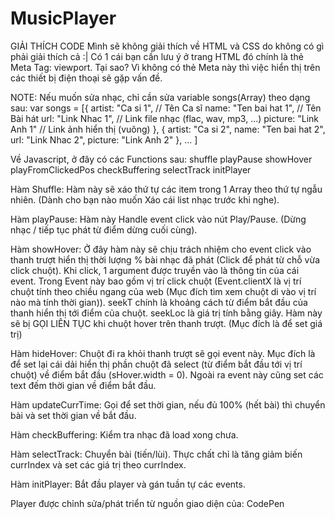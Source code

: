 # MusicPlayer

GIẢI THÍCH CODE
Mình sẽ không giải thích về HTML và CSS do không có gì phải giải thích cả :|
Có 1 cái bạn cần lưu ý ở trang HTML đó chính là thẻ Meta Tag: viewport. Tại sao? Vì không có thẻ Meta này thì việc hiển thị trên các thiết bị điện thoại sẽ gặp vấn đề.

NOTE: Nếu muốn sửa nhạc, chỉ cần sửa variable songs(Array) theo dạng sau:
var songs = [{
    artist: "Ca si 1",      // Tên Ca sĩ
    name: "Ten bai hat 1",  // Tên Bài hát
    url: "Link Nhac 1",     // Link file nhạc (flac, wav, mp3, ...)
    picture: "Link Anh 1"   // Link ảnh hiển thị (vuông)
}, {
    artist: "Ca si 2",
    name: "Ten bai hat 2",
    url: "Link Nhac 2",
    picture: "Link Anh 2"
}, ... ]

Về Javascript, ở đây có các Functions sau:
shuffle
playPause
showHover
playFromClickedPos
checkBuffering
selectTrack
initPlayer

Hàm Shuffle:
Hàm này sẽ xáo thứ tự các item trong 1 Array theo thứ tự ngẫu nhiên. (Dành cho bạn nào muốn Xáo cái list nhạc trước khi nghe).

Hàm playPause:
Hàm này Handle event click vào nút Play/Pause. (Dừng nhạc / tiếp tục phát từ điểm dừng cuối cùng).

Hàm showHover:
Ở đây hàm này sẽ chịu trách nhiệm cho event click vào thanh trượt hiển thị thời lượng % bài nhạc đã phát (Click để phát từ chỗ vừa click chuột).
Khi click, 1 argument được truyền vào là thông tin của cái event. Trong Event này bao gồm vị trí click chuột (Event.clientX là vị trí chuột tính theo chiều ngang của web (Mục đích tìm xem chuột di vào vị trí nào mà tính thời gian)). seekT chính là khoảng cách từ điểm bắt đầu của thanh hiển thị tới điểm của chuột. seekLoc là giá trị tính bằng giây.
Hàm này sẽ bị GỌI LIÊN TỤC khi chuột hover trên thanh trượt. (Mục đích là để set giá trị)

Hàm hideHover:
Chuột đi ra khỏi thanh trượt sẽ gọi event này. Mục đích là để set lại cái dải hiển thị phần chuột đã select (từ điểm bắt đầu tới vị trí chuột) về điểm bắt đầu (sHover.width = 0).
Ngoài ra event này cũng set các text đếm thời gian về điểm bắt đầu.

Hàm updateCurrTime:
Gọi để set thời gian, nếu đủ 100% (hết bài) thì chuyển bài và set thời gian về bắt đầu.

Hàm checkBuffering:
Kiểm tra nhạc đã load xong chưa.

Hàm selectTrack:
Chuyển bài (tiến/lùi). Thực chất chỉ là tăng giảm biến currIndex và set các giá trị theo currIndex.

Hàm initPlayer:
Bắt đầu player và gán tuần tự các events.


Player được chỉnh sửa/phát triển từ nguồn giao diện của: CodePen
